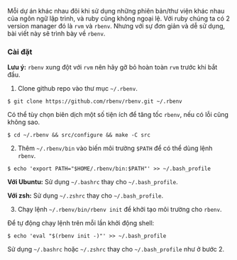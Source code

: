 Mỗi dự án khác nhau đôi khi sử dụng những phiên bản/thư viện khác nhau của ngôn ngữ lập trình, và ruby cũng không ngoại lệ.
Với ruby chúng ta có 2 version manager đó là `rvm` và `rbenv`. Nhưng với sự đơn giản và dễ sử dụng, bài viết này sẽ trình bày về `rbenv`.
### Cài đặt
**Lưu ý:** `rbenv` xung đột với `rvm` nên hãy gỡ bỏ hoàn toàn `rvm` trước khi bắt đầu.
1. Clone github repo vào thư mục `~/.rbenv`.
```shell
$ git clone https://github.com/rbenv/rbenv.git ~/.rbenv
```
Có thể tùy chọn biên dịch một số tiện ích để tăng tốc `rbenv`, nếu có lỗi cũng không sao.
```shell
$ cd ~/.rbenv && src/configure && make -C src
```
2. Thêm `~/.rbenv/bin` vào biến môi trường `$PATH` để có thể dùng lệnh `rbenv`.
```shell
$ echo 'export PATH="$HOME/.rbenv/bin:$PATH"' >> ~/.bash_profile
```
  **Với Ubuntu:** Sử dụng `~/.bashrc` thay cho `~/.bash_profile`.

  **Với zsh:** Sử dụng `~/.zshrc` thay cho `~/.bash_profile`.

3. Chạy lệnh `~/.rbenv/bin/rbenv init` để khởi tạo môi trường cho `rbenv`.

  Để tự động chạy lệnh trên mỗi lần khởi động shell:
```shell
$ echo 'eval "$(rbenv init -)"' >> ~/.bash_profile
```
  Sử dụng `~/.bashrc` hoặc `~/.zshrc` thay cho `~/.bash_profile` như ở bước 2.
